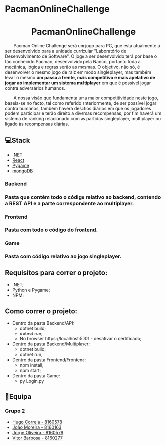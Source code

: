# PacmanOnlineChallenge

<div align="center">
<h1 >PacmanOnlineChallenge </h1></div>
<p>&nbsp;&nbsp;&nbsp;&nbsp;&nbsp;&nbsp;&nbsp;Pacman Online Challenge será um jogo para PC, que está atualmente a ser desenvolvido para a unidade curricular "Laboratório de Desenvolvimento de Software". 
O jogo a ser desenvolvido terá por base o tão conhecido Pacman, desenvolvido pela Nanco, portanto toda a mecânica, lógica e regras serão as mesmas. O objetivo, não só, é  desenvolver o mesmo jogo de raiz em modo singleplayer, mas também levar o mesmo <b>um passo a frente, mais competitivo e mais apelativo de jogar ao implementar um sistema multiplayer</b> em que é possível jogar contra adversários humanos.</p>
<p>&nbsp;&nbsp;&nbsp;&nbsp;&nbsp;&nbsp;&nbsp;A nossa visão que fundamenta uma maior competitividade neste jogo, baseia-se no facto,  tal como referido anteriormente, de ser possível jogar contra humanos, também haverá desafios diários em que os jogadores podem participar e terão direito a diversas recompensas, por fim haverá um sistema de ranking relacionado com as partidas singleplayer, multiplayer ou ligado às recompensas diárias.</p>

## 💻Stack

- [.NET](https://dotnet.microsoft.com/)
- [React](https://reactjs.org)
- [Pygame](https://www.pygame.org/)
- [mongoDB](https://www.mongodb.com/)

<h3>Backend<h3>
<p>Pasta que contém todo o código relativo ao backend, contendo a REST API e a parte correspondente ao multiplayer.<p>
<h3>Frontend<h3>
<p>Pasta com todo o código do frontend.<p>
<h3>Game<h3>
<p>Pasta com código relativo ao jogo singleplayer.<p>

## Requisitos para correr o projeto:

- .NET;
- Python e Pygame;
- NPM;

## Como correr o projeto:

- Dentro da pasta Backend/API:
	- dotnet build;
	- dotnet run;
	- No browser https://localhost:5001 - desativar o certificado;
- Dentro da pasta Backend/Multiplayer:
	- dotnet build;
	- dotnet run;
- Dentro da pasta Frontend/Frontend:
	- npm install;
	- npm start;
- Dentro da pasta Game:
	- py Login.py
	
## 👦Equipa
### Grupo 2 
<ul>
  
 <li> 
<a href="mailto:8160578@estg.ipp.pt">Hugo Correia - 8160578</a>
</li>
  <li>
<a href="mailto:8100163 @estg.ipp.pt">João Moreira - 8160163</a>
</li>
<li> 
<a href="mailto:8160579@estg.ipp.pt">Jorge Oliveira - 8160579</a>
</li>
<li>
<a href="mailto:8160277@estg.ipp.pt">Vitor Barbosa - 8160277</a>
</li>
</ul>
